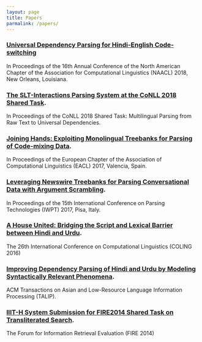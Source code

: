 ```yaml
---
layout: page
title: Papers
parmalink: /papers/
---
```


### [Universal Dependency Parsing for Hindi-English Code-switching](http://www.aclweb.org/anthology/N18-1090)
In Proceedings of the 16th Annual Conference of the North American Chapter of the Association for Computational Linguistics (NAACL) 2018, New Orleans, Louisiana.


### [The SLT-Interactions Parsing System at the CoNLL 2018 Shared Task](http://universaldependencies.org/conll18/proceedings/pdf/K18-2015.pdf).
In Proceedings of the CoNLL 2018 Shared Task: Multilingual Parsing from Raw Text to Universal Dependencies.

### [Joining Hands: Exploiting Monolingual Treebanks for Parsing of Code-mixing Data](http://www.aclweb.org/anthology/E17-2052).
In Proceedings of the European Chapter of the Association of Computational Linguistics (EACL) 2017, Valencia, Spain.

### [Leveraging Newswire Treebanks for Parsing Conversational Data with Argument Scrambling]().
In Proceedings of the 15th International Conference on Parsing Technologies (IWPT) 2017, Pisa, Italy.

### [A House United: Bridging the Script and Lexical Barrier between Hindi and Urdu](). 
The 26th International Conference on Computational Linguistics (COLING 2016)

### [Improving Dependency Parsing of Hindi and Urdu by Modeling Syntactically Relevant Phenomena]().
ACM Transactions on Asian and Low-Resource Language Information Processing (TALIP).

### [IIIT-H System Submission for FIRE2014 Shared Task on Transliterated Search]().
The Forum for Information Retrieval Evaluation (FIRE 2014)
